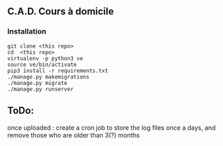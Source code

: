 ## C.A.D. Cours à domicile

### Installation

```
git clone <this repo>
cd  <this repo>
virtualenv -p python3 ve
source ve/bin/activate
pip3 install -r requirements.txt
./manage.py makemigrations
./manage.py migrate
./manage.py runserver
```

## ToDo:
once uploaded : create a cron job to store the log files once a days, and remove those who are older than 3(?) months
